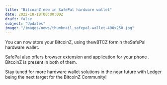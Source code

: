 ```yaml
---
title: "BitcoinZ now in SafePal hardware wallet"
date: 2022-10-18T00:00:00Z
draft: false
subject: "Updates"
image: "/images/news/thumbnail_safepal-wallet-400x250.jpg"
---
```


You can now store your BitcoinZ, using thewBTCZ formin theSafePal hardware wallet.

SafePal also offers browser extension and application for your phone . BitcoinZ is present in both of them.

Stay tuned for more hardware wallet solutions in the near future with Ledger being the next target for the BitcoinZ Community!
